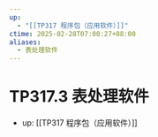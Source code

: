 ```yaml
---
up:
  - "[[TP317 程序包（应用软件）]]"
ctime: 2025-02-28T07:00:27+08:00
aliases:
  - 表处理软件
---
```


# TP317.3 表处理软件

- up: [[TP317 程序包（应用软件）]]
